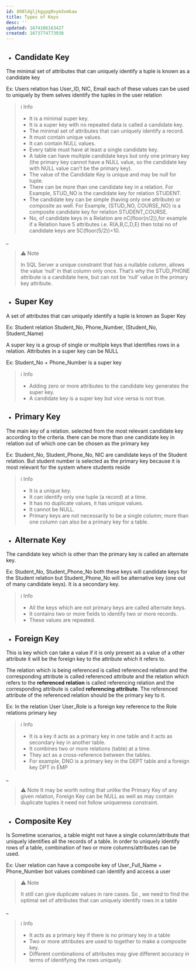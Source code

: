 ```yaml
---
id: 808ldgljkgypg0vym3xmkaw
title: Types of Keys
desc: ''
updated: 1674106163427
created: 1673774773938
---
```


- ## Candidate Key

The minimal set of attributes that can uniquely identify a tuple is known as a candidate key

Ex: Users relation has User_ID, NIC, Email each of these values can be used to uniquely by them selves identify the tuples in the user relation

>ℹ️ Info
>
>- It is a minimal super key.
>- It is a super key with no repeated data is called a candidate key.
>- The minimal set of attributes that can uniquely identify a record.
>- It must contain unique values.
>- It can contain NULL values.
>- Every table must have at least a single candidate key.
>- A table can have multiple candidate keys but only one primary key (the primary key cannot have a NULL value, so the candidate key with NULL value can’t be the primary key).
>- The value of the Candidate Key is unique and may be null for tuple.
>- There can be more than one candidate key in a relation. For Example, STUD_NO is the candidate key for relation STUDENT.
>- The candidate key can be simple (having only one attribute) or composite as well. For Example, {STUD_NO, COURSE_NO} is a composite candidate key for relation STUDENT_COURSE.
>- No, of candidate keys in a Relation are nC(floor(n/2)),for example if a Relation have 5 attributes i.e. R(A,B,C,D,E) then total no of candidate keys are 5C(floor(5/2))=10.

_

>⚠️ Note
>
>In SQL Server a unique constraint that has a nullable column, allows the value ‘null‘ in that column only once. That’s why the STUD_PHONE attribute is a candidate here, but can not be ‘null’ value in the primary key attribute.

- ## Super Key

A set of attributes that can uniquely identify a tuple is known as Super Key

Ex: Student relation Student_No, Phone_Number, (Student_No, Student_Name)

A super key is a group of single or multiple keys that identifies rows in a relation. Attributes in a super key can be NULL

Ex: Student_No + Phone_Number is a super key

>ℹ️ Info
>
>- Adding zero or more attributes to the candidate key generates the super key.
>- A candidate key is a super key but vice versa is not true.

- ## Primary Key

The main key of a relation. selected from the most relevant candidate key according to the criteria. there can be more than one candidate key in relation out of which one can be chosen as the primary key

Ex: Student_No, Student_Phone_No, NIC are candidate keys of the Student relation. But student number is selected as the primary key because it is most relevant for the system where students reside

>ℹ️ Info
>
>- It is a unique key.
>- It can identify only one tuple (a record) at a time.
>- It has no duplicate values, it has unique values.
>- It cannot be NULL.
>- Primary keys are not necessarily to be a single column; more than one column can also be a primary key for a table.

- ## Alternate Key

The candidate key which is other than the primary key is called an alternate key.

Ex: Student_No, Student_Phone_No both these keys will candidate keys for the Student relation but Student_Phone_No will be alternative key (one out of many candidate keys). It is a secondary key.

>ℹ️ Info
>
>- All the keys which are not primary keys are called alternate keys.
>- It contains two or more fields to identify two or more records.
>- These values are repeated.

- ## Foreign  Key

This is key which can take a value if it is only present as a value of a other attribute it will be the foreign key to the attribute which it refers to.  

The relation which is being referenced is called referenced relation and the corresponding attribute is called referenced attribute and the relation which refers to the **referenced relation** is called referencing relation and the corresponding attribute is called **referencing attribute**. The referenced attribute of the referenced relation should be the primary key to it.

Ex: In the relation User User_Role is a foreign key reference to the Role relations primary key

>ℹ️ Info
>
>- It is a key it acts as a primary key in one table and it acts as secondary key in another table.
>- It combines two or more relations (table) at a time.
>- They act as a cross-reference between the tables.
>- For example, DNO is a primary key in the DEPT table and a foreign key DPT in EMP

_

>⚠️ Note
> It may be worth noting that unlike the Primary Key of any given relation, Foreign Key can be NULL as well as may contain duplicate tuples it need not follow uniqueness constraint.

- ## Composite Key

Is Sometime scenarios, a table might not have a single column/attribute that uniquely identifies all the records of a table. In order to uniquely identify rows of a table, combination of two or more columns/attributes can be used.

Ex: User relation can have a composite key of User_Full_Name + Phone_Number bot values combined can identify and access a user

>⚠️ Note
>
> It still can give duplicate values in rare cases. So , we need to find the optimal set of attributes that can uniquely identify rows in a table

_

>ℹ️ Info
>
>- It acts as a primary key if there is no primary key in a table
>- Two or more attributes are used to together to make a composite key.
>- Different combinations of attributes may give different accuracy in terms of identifying the rows uniquely.
